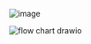 ![image](https://user-images.githubusercontent.com/85788583/132530642-0439582b-7cd6-4f03-9e41-c1a1e92681d0.png)


![flow chart drawio](https://user-images.githubusercontent.com/85788583/132530683-26e4fff0-6fec-4110-ac36-9bc939790ddf.png)
